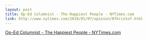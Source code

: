```yaml
--- 
layout: post
title: Op-Ed Columnist - The Happiest People - NYTimes.com
link: http://www.nytimes.com/2010/01/07/opinion/07kristof.html
---
```

<a href=
"http://www.nytimes.com/2010/01/07/opinion/07kristof.html">Op-Ed
Columnist - The Happiest People - NYTimes.com</a><br>
